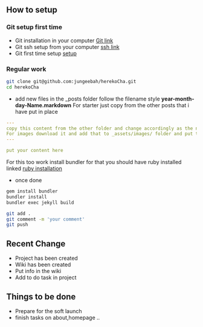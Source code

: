 ## How to setup
### Git setup first time
* Git installation in your computer [Git link](https://git-scm.com/book/en/v2/Getting-Started-Installing-Git)
* Git ssh setup from your computer [ssh link](https://help.github.com/en/github/authenticating-to-github/connecting-to-github-with-ssh)
* Git first time setup [setup](https://git-scm.com/book/en/v2/Getting-Started-First-Time-Git-Setup)

### Regular work
```bash
git clone git@github.com:jungeebah/herekoCha.git
cd herekoCha
```
* add new files in the _posts folder follow the filename style **year-month-day-Name.markdown**
For starter just copy from the other posts that i have put in place
```yaml
---
copy this content from the other folder and change accordingly as the name descriptions tags and 
For images download it and add that to _assets/images/ folder and put the location like done in other file
---

put your content here

```
For this too work install bundler for that you should have ruby installed linked
[ruby installation](https://www.ruby-lang.org/en/documentation/installation/)
* once done 
```bash
gem install bundler
bundler install
bundler exec jekyll build
```
``` bash
git add .
git comment -m 'your comment'
git push
```

## Recent Change
* Project has been created
* Wiki has been created
* Put info in the wiki
* Add to do task in project
  
## Things to be done
* Prepare for the soft launch
* finish tasks on about,homepage ..